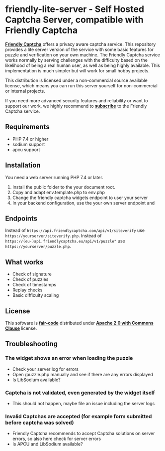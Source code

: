 # friendly-lite-server - Self Hosted Captcha Server, compatible with Friendly Captcha

[**Friendly Captcha**](https://friendlycaptcha.com) offers a privacy aware captcha service. This repository provides a lite server version of the service with some basic features for puzzle and verification on your own machine. The Friendly Captcha service works normally by serving challenges with the difficulty based on the likelihood of being a real human user, as well as being highly available. This implementation is much simpler but will work for small hobby projects.

This distribution is licensed under a non-commercial source available license, which means you can run this server yourself for non-commercial or internal projects. 

If you need more advanced security features and reliability or want to support our work, we highly recommend to [**subscribe**](https://friendlycaptcha.com/signup) to the Friendly Captcha service.

## Requirements

* PHP 7.4 or higher
* sodium support
* apcu support

## Installation

You need a web server running PHP 7.4 or later.

1. Install the public folder to the your document root.
2. Copy and adapt env.template.php to env.php 
3. Change the friendly captcha widgets endpoint to user your server
4. In your backend configuration, use the your own server endpoint and

## Endpoints

Instead of `https://api.friendlycaptcha.com/api/v1/siteverify` use `https://yourserver/siteverify.php`.
Instead of `https://(eu-)api.friendlycaptcha.eu/api/v1/puzzle"` use `https://yourserver/puzzle.php`. 

## What works

* Check of signature
* Check of puzzles
* Check of timestamps
* Replay checks
* Basic difficulty scaling

## License 
This software is [**fair-code**](http://faircode.io) distributed under [**Apache 2.0 with Commons Clause**](https://github.com/FriendlyCaptcha/friendly-captcha-lite-server/blob/main/LICENSE) license.

## Troubleshooting 

### The widget shows an error when loading the puzzle 

* Check your server log for errors 
* Open /puzzle.php manually and see if there are any errors displayed
* Is LibSodium available?

### Captcha is not validated, even generated by the widget itself

* This should not happen, maybe file an issue including the server logs

### Invalid Captchas are accepted (for example form submitted before captcha was solved) 

* Friendly Captcha recommends to accept Captcha solutions on server errors, so also here check for server errors
* Is APCU and LibSodium available?

